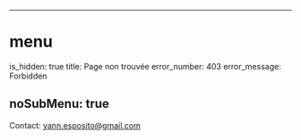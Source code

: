 ----- 
# menu
is_hidden: true
title: Page non trouvée
error_number: 403
error_message: Forbidden

noSubMenu: true
-----
Contact: <yann.esposito@gmail.com>
